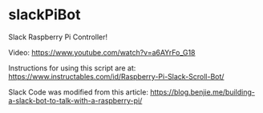 # slackPiBot
Slack Raspberry Pi Controller!

Video: https://www.youtube.com/watch?v=a6AYrFo_G18

Instructions for using this script are at: 
https://www.instructables.com/id/Raspberry-Pi-Slack-Scroll-Bot/

Slack Code was modified from this article:
https://blog.benjie.me/building-a-slack-bot-to-talk-with-a-raspberry-pi/
